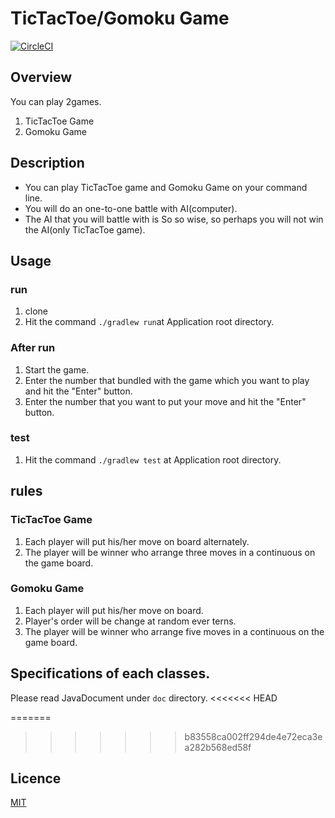 
# TicTacToe/Gomoku Game
[![CircleCI](https://circleci.com/gh/SekiguchiKai/Gomoku.svg?style=svg)](https://circleci.com/gh/SekiguchiKai/Gomoku)


## Overview
You can play 2games.<br>

1. TicTacToe Game
2. Gomoku Game
 
## Description
* You can play TicTacToe game and Gomoku Game on your command line.<br>
* You will do an one-to-one battle with AI(computer).
* The AI that you will battle with is So so wise, so perhaps you will not win the AI(only TicTacToe game).
 
## Usage
 
### run
1. clone
2. Hit the command ```./gradlew run```at Application root directory.

 
### After run
1. Start the game.
2. Enter the number that bundled with the game which you want to play and hit the "Enter" button.
3. Enter the number that you want to put your move and hit the "Enter" button.
 
### test
1. Hit the command ```./gradlew test``` at Application root directory.
 
## rules
### TicTacToe Game
1. Each player will put his/her move on board alternately.
2. The player will be winner who arrange three moves in a continuous on the game board.
 
### Gomoku Game 
1. Each player will put his/her move on board.
2. Player's order will be change at random ever terns.
3. The player will be winner who arrange five moves in a continuous on the game board.
 
## Specifications of each classes.
 Please read JavaDocument under ```doc``` directory.
<<<<<<< HEAD

=======
 
>>>>>>> b83558ca002ff294de4e72eca3ea282b568ed58f

## Licence
  [MIT](https://github.com/tcnksm/tool/blob/master/LICENCE)

